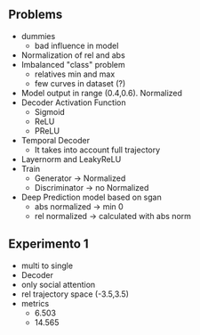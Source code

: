 ## Problems
* dummies
    * bad influence in model
* Normalization of rel and abs
* Imbalanced "class" problem
    * relatives min and max
    * few curves in dataset (?)
* Model output in range (0.4,0.6). Normalized
* Decoder Activation Function
    * Sigmoid
    * ReLU
    * PReLU
* Temporal Decoder
    * It takes into account full trajectory
* Layernorm and LeakyReLU 
* Train
    * Generator -> Normalized
    * Discriminator -> no Normalized
* Deep Prediction model based on sgan
    * abs normalized -> min 0
    * rel normalized -> calculated with abs norm

## Experimento 1
* multi to single
* Decoder
* only social attention
* rel trajectory space (-3.5,3.5)
* metrics
    * 6.503
    * 14.565